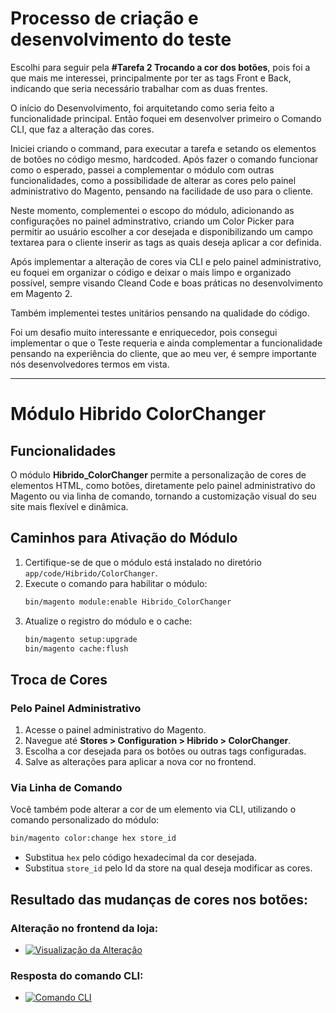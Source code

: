 # Processo de criação e desenvolvimento do teste

Escolhi para seguir pela **#Tarefa 2 Trocando a cor dos botões**, pois foi a que mais
me interessei, principalmente por ter as tags Front e Back, indicando que seria necessário
trabalhar com as duas frentes. 

O início do Desenvolvimento, foi arquitetando como seria feito a funcionalidade principal.
Então foquei em desenvolver primeiro o Comando CLI, que faz a alteração das cores.

Iniciei criando o command, para executar a tarefa e setando os elementos de botões
no código mesmo, hardcoded. Após fazer o comando funcionar como o esperado, passei
a complementar o módulo com outras funcionalidades, como a possibilidade de 
alterar as cores pelo painel administrativo do Magento, pensando na facilidade
de uso para o cliente.

Neste momento, complementei o escopo do módulo, adicionando as configurações no 
painel adminstrativo, criando um Color Picker para permitir ao usuário escolher a 
cor desejada e disponibilizando um campo textarea para o cliente inserir as 
tags as quais deseja aplicar a cor definida. 

Após implementar a alteração de cores via CLI e pelo painel administrativo,
eu foquei em organizar o código e deixar o mais limpo e organizado possível, sempre
visando Cleand Code e boas práticas no desenvolvimento em Magento 2.

Também implementei testes unitários pensando na qualidade do código.

Foi um desafio muito interessante e enriquecedor, pois consegui implementar o que
o Teste requeria e ainda complementar a funcionalidade pensando na experiência
do cliente, que ao meu ver, é sempre importante nós desenvolvedores termos em 
vista.

___
# Módulo Hibrido ColorChanger

## Funcionalidades
O módulo **Hibrido_ColorChanger** permite a personalização de cores de 
elementos HTML, como botões, diretamente pelo painel administrativo do 
Magento ou via linha de comando, tornando a customização visual do seu 
site mais flexível e dinâmica.

## Caminhos para Ativação do Módulo
1. Certifique-se de que o módulo está instalado no diretório `app/code/Hibrido/ColorChanger`.
2. Execute o comando para habilitar o módulo:
   ```bash
   bin/magento module:enable Hibrido_ColorChanger
   ```
3. Atualize o registro do módulo e o cache:
   ```bash
   bin/magento setup:upgrade
   bin/magento cache:flush
   ```

## Troca de Cores

### Pelo Painel Administrativo
1. Acesse o painel administrativo do Magento.
2. Navegue até **Stores > Configuration > Hibrido > ColorChanger**.
3. Escolha a cor desejada para os botões ou outras tags configuradas.
4. Salve as alterações para aplicar a nova cor no frontend.

### Via Linha de Comando
Você também pode alterar a cor de um elemento via CLI, utilizando o comando personalizado do módulo:

```bash
bin/magento color:change hex store_id
```
- Substitua `hex` pelo código hexadecimal da cor desejada.
- Substitua `store_id` pelo Id da store na qual deseja modificar as cores.

## Resultado das mudanças de cores nos botões:

### Alteração no frontend da loja:
- [![Visualização da Alteração](https://ibb.co/FLLT8XgH)](https://ibb.co/FLLT8XgH)

### Resposta do comando CLI:
- [![Comando CLI](https://ibb.co/JWjVgwMZ)](https://ibb.co/JWjVgwMZ)

